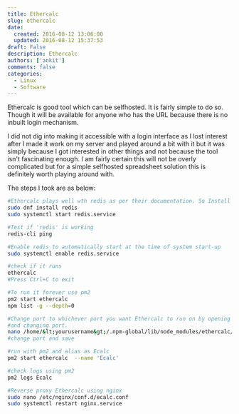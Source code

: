 ```yaml
---
title: Ethercalc
slug: ethercalc
date: 
  created: 2016-08-12 13:06:00
  updated: 2016-08-12 15:37:53
draft: False
description: Ethercalc
authors: ['ankit']
comments: false
categories:
  - Linux
  - Software
---
```


Ethercalc is good tool which can be selfhosted. It is fairly simple to do so. Though it will be available for anyone who has the URL because there is no inbuilt login mechanism.

<!-- more -->

I did not dig into making it accessible with a login interface as I lost interest after I made it work on my server and played around a bit with it but it was simply because I got interested in other things and not because the tool isn't fascinating enough. I am fairly certain this will not be overly complicated but for a simple selfhosted spreadsheet solution this is definitely worth playing around with.

The steps I took are as below:

```bash linenums="1"
#Ethercalc plays well wth redis as per their documentation. So Install and start 'redis'
sudo dnf install redis
sudo systemctl start redis.service

#Test if 'redis' is working
redis-cli ping

#Enable redis to automatically start at the time of system start-up
sudo systemctl enable redis.service

#check if it runs
ethercalc
#Press Ctrl+C to exit

#To run it forever use pm2
pm2 start ethercalc
npm list -g --depth=0

#Change port to whichever port you want Ethercalc to run on by opening app.js 
#and changing port.
nano /home/&lt;yourusername&gt;/.npm-global/lib/node_modules/ethercalc/app.js
#change port and save

#run with pm2 and alias as Ecalc
pm2 start ethercalc  --name 'Ecalc'

#check logs using pm2
pm2 logs Ecalc

#Reverse proxy Ethercalc using nginx
sudo nano /etc/nginx/conf.d/ecalc.conf
sudo systemctl restart nginx.service
```
